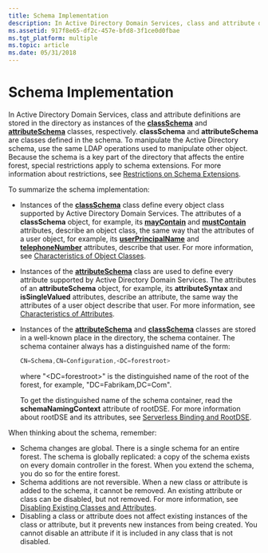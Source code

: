 ```yaml
---
title: Schema Implementation
description: In Active Directory Domain Services, class and attribute definitions are stored in the directory as instances of the classSchema and attributeSchema classes, respectively.
ms.assetid: 917f8e65-df2c-457e-bfd8-3f1ce0d0fbae
ms.tgt_platform: multiple
ms.topic: article
ms.date: 05/31/2018
---
```


# Schema Implementation

In Active Directory Domain Services, class and attribute definitions are stored in the directory as instances of the [**classSchema**](/windows/desktop/ADSchema/c-classschema) and [**attributeSchema**](/windows/desktop/ADSchema/c-attributeschema) classes, respectively. **classSchema** and **attributeSchema** are classes defined in the schema. To manipulate the Active Directory schema, use the same LDAP operations used to manipulate other object. Because the schema is a key part of the directory that affects the entire forest, special restrictions apply to schema extensions. For more information about restrictions, see [Restrictions on Schema Extensions](restrictions-on-schema-extension.md).

To summarize the schema implementation:

-   Instances of the [**classSchema**](/windows/desktop/ADSchema/c-classschema) class define every object class supported by Active Directory Domain Services. The attributes of a **classSchema** object, for example, its [**mayContain**](/windows/desktop/ADSchema/a-maycontain) and [**mustContain**](/windows/desktop/ADSchema/a-mustcontain) attributes, describe an object class, the same way that the attributes of a user object, for example, its [**userPrincipalName**](/windows/desktop/ADSchema/a-userprincipalname) and [**telephoneNumber**](/windows/desktop/ADSchema/a-telephonenumber) attributes, describe that user. For more information, see [Characteristics of Object Classes](characteristics-of-object-classes.md).
-   Instances of the [**attributeSchema**](/windows/desktop/ADSchema/c-attributeschema) class are used to define every attribute supported by Active Directory Domain Services. The attributes of an **attributeSchema** object, for example, its **attributeSyntax** and **isSingleValued** attributes, describe an attribute, the same way the attributes of a user object describe that user. For more information, see [Characteristics of Attributes](characteristics-of-attributes.md).
-   Instances of the [**attributeSchema**](/windows/desktop/ADSchema/c-attributeschema) and [**classSchema**](/windows/desktop/ADSchema/c-classschema) classes are stored in a well-known place in the directory, the schema container. The schema container always has a distinguished name of the form:

    ```C++
    CN=Schema,CN=Configuration,<DC=forestroot>
    ```

    

    where "&lt;DC=forestroot&gt;" is the distinguished name of the root of the forest, for example, "DC=Fabrikam,DC=Com".

    To get the distinguished name of the schema container, read the **schemaNamingContext** attribute of rootDSE. For more information about rootDSE and its attributes, see [Serverless Binding and RootDSE](serverless-binding-and-rootdse.md).

When thinking about the schema, remember:

-   Schema changes are global. There is a single schema for an entire forest. The schema is globally replicated: a copy of the schema exists on every domain controller in the forest. When you extend the schema, you do so for the entire forest.
-   Schema additions are not reversible. When a new class or attribute is added to the schema, it cannot be removed. An existing attribute or class can be disabled, but not removed. For more information, see [Disabling Existing Classes and Attributes](disabling-existing-classes-and-attributes.md).
-   Disabling a class or attribute does not affect existing instances of the class or attribute, but it prevents new instances from being created. You cannot disable an attribute if it is included in any class that is not disabled.

 

 